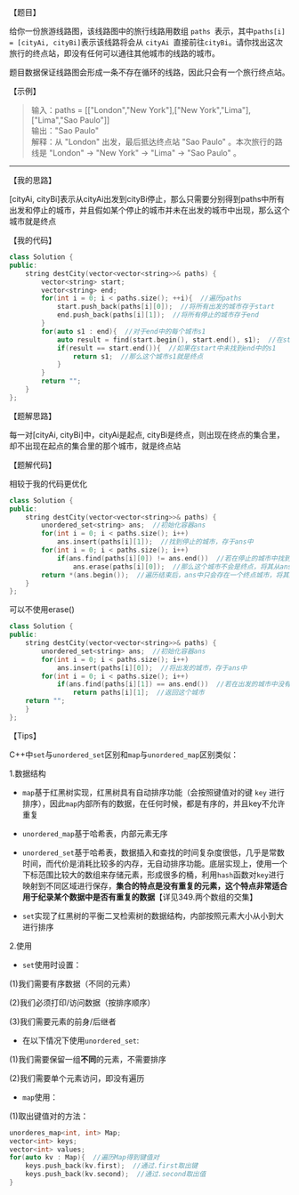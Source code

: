 【题目】

给你一份旅游线路图，该线路图中的旅行线路用数组 `paths `表示，其中` paths[i] = [cityAi, cityBi] `表示该线路将会从 `cityAi `直接前往` cityBi `。请你找出这次旅行的终点站，即没有任何可以通往其他城市的线路的城市。

题目数据保证线路图会形成一条不存在循环的线路，因此只会有一个旅行终点站。

【示例】

>输入：paths = [["London","New York"],["New York","Lima"],["Lima","Sao Paulo"]]  
输出："Sao Paulo"   
解释：从 "London" 出发，最后抵达终点站 "Sao Paulo" 。本次旅行的路线是 "London" -> "New York" -> "Lima" -> "Sao Paulo" 。

---

【我的思路】

[cityAi, cityBi]表示从cityAi出发到cityBi停止，那么只需要分别得到paths中所有出发和停止的城市，并且假如某个停止的城市并未在出发的城市中出现，那么这个城市就是终点

【我的代码】

```c++
class Solution {
public:
    string destCity(vector<vector<string>>& paths) {
        vector<string> start;
        vector<string> end;
        for(int i = 0; i < paths.size(); ++i){  //遍历paths
            start.push_back(paths[i][0]);  //将所有出发的城市存于start
            end.push_back(paths[i][1]);  //将所有停止的城市存于end
        }
        for(auto s1 : end){  //对于end中的每个城市s1
            auto result = find(start.begin(), start.end(), s1);  //在start中寻找s1
            if(result == start.end()){  //如果在start中未找到end中的s1
                return s1;  //那么这个城市s1就是终点
            }
        }
        return "";
    }
};
```

【题解思路】

每一对[cityAi, cityBi]中，cityAi是起点, cityBi是终点，则出现在终点的集合里，却不出现在起点的集合里的那个城市，就是终点站

【题解代码】

相较于我的代码更优化

```c++
class Solution {
public:
    string destCity(vector<vector<string>>& paths) {
        unordered_set<string> ans;  //初始化容器ans
        for(int i = 0; i < paths.size(); i++)  
            ans.insert(paths[i][1]);  //找到停止的城市，存于ans中
        for(int i = 0; i < paths.size(); i++)
            if(ans.find(paths[i][0]) != ans.end())  //若在停止的城市中找到了某出发的城市
                ans.erase(paths[i][0]);  //那么这个城市不会是终点，将其从ans中删除
        return *(ans.begin());  //遍历结束后，ans中只会存在一个终点城市，将其返回
    }
};
```

可以不使用erase()

```c++
class Solution {
public:
    string destCity(vector<vector<string>>& paths) {
        unordered_set<string> ans;  //初始化容器ans
        for(int i = 0; i < paths.size(); i++)  
            ans.insert(paths[i][0]);  //将出发的城市，存于ans中
        for(int i = 0; i < paths.size(); i++)
            if(ans.find(paths[i][1]) == ans.end())  //若在出发的城市中没有找到某停止的城市,该停止的城市即为终点
                return paths[i][1];  //返回这个城市
    return "";
    }
};
```

【Tips】

C++中`set`与`unordered_set`区别和`map`与`unordered_map`区别类似：

1.数据结构

* `map`基于红黑树实现，红黑树具有自动排序功能（会按照键值对的键 `key` 进行排序），因此`map`内部所有的数据，在任何时候，都是有序的，并且key不允许重复

* `unordered_map`基于哈希表，内部元素无序

* `unordered_set`基于哈希表，数据插入和查找的时间复杂度很低，几乎是常数时间，而代价是消耗比较多的内存，无自动排序功能。底层实现上，使用一个下标范围比较大的数组来存储元素，形成很多的桶，利用`hash`函数对`key`进行映射到不同区域进行保存，**集合的特点是没有重复的元素，这个特点非常适合用于纪录某个数据中是否有重复的数据**【详见349.两个数组的交集】

* `set`实现了红黑树的平衡二叉检索树的数据结构，内部按照元素大小从小到大进行排序

2.使用

* `set`使用时设置：

(1)我们需要有序数据（不同的元素）

(2)我们必须打印/访问数据（按排序顺序）

(3)我们需要元素的前身/后继者

* 在以下情况下使用`unordered_set`:

(1)我们需要保留一组**不同**的元素，不需要排序

(2)我们需要单个元素访问，即没有遍历

* `map`使用：

(1)取出键值对的方法：

```c++
unorderes_map<int, int> Map;
vector<int> keys;
vector<int> values;
for(auto kv : Map){  //遍历Map得到键值对
	keys.push_back(kv.first);  //通过.first取出键
    keys.push_back(kv.second);  //通过.second取出值
}
```

